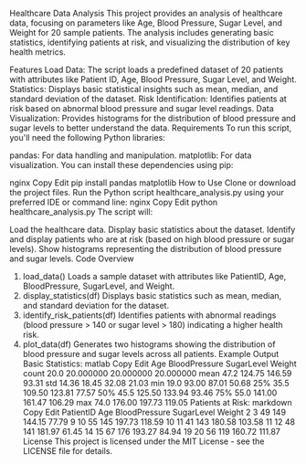Healthcare Data Analysis
This project provides an analysis of healthcare data, focusing on parameters like Age, Blood Pressure, Sugar Level, and Weight for 20 sample patients. The analysis includes generating basic statistics, identifying patients at risk, and visualizing the distribution of key health metrics.

Features
Load Data: The script loads a predefined dataset of 20 patients with attributes like Patient ID, Age, Blood Pressure, Sugar Level, and Weight.
Statistics: Displays basic statistical insights such as mean, median, and standard deviation of the dataset.
Risk Identification: Identifies patients at risk based on abnormal blood pressure and sugar level readings.
Data Visualization: Provides histograms for the distribution of blood pressure and sugar levels to better understand the data.
Requirements
To run this script, you'll need the following Python libraries:

pandas: For data handling and manipulation.
matplotlib: For data visualization.
You can install these dependencies using pip:

nginx
Copy
Edit
pip install pandas matplotlib
How to Use
Clone or download the project files.
Run the Python script healthcare_analysis.py using your preferred IDE or command line:
nginx
Copy
Edit
python healthcare_analysis.py
The script will:

Load the healthcare data.
Display basic statistics about the dataset.
Identify and display patients who are at risk (based on high blood pressure or sugar levels).
Show histograms representing the distribution of blood pressure and sugar levels.
Code Overview
1. load_data()
Loads a sample dataset with attributes like PatientID, Age, BloodPressure, SugarLevel, and Weight.
2. display_statistics(df)
Displays basic statistics such as mean, median, and standard deviation for the dataset.
3. identify_risk_patients(df)
Identifies patients with abnormal readings (blood pressure > 140 or sugar level > 180) indicating a higher health risk.
4. plot_data(df)
Generates two histograms showing the distribution of blood pressure and sugar levels across all patients.
Example Output
Basic Statistics:
matlab
Copy
Edit
       Age  BloodPressure  SugarLevel     Weight
count  20.0      20.000000    20.000000  20.000000
mean   47.2     124.75       146.59     93.31
std    14.36    18.45        32.08      21.03
min    19.0     93.00        87.01      50.68
25%    35.5     109.50       123.81     77.57
50%    45.5     125.50       133.94     93.46
75%    55.0     141.00       161.47     106.29
max    74.0     176.00       197.73     119.05
Patients at Risk:
markdown
Copy
Edit
    PatientID  Age  BloodPressure  SugarLevel  Weight
2           3   49            149       144.15   77.79
9          10   55            145       197.73  118.59
10         11   41            143       180.58  103.58
11         12   48            141       181.97   61.45
14         15   67            176       193.27   84.94
19         20   56            119       160.72  111.87
License
This project is licensed under the MIT License - see the LICENSE file for details.

